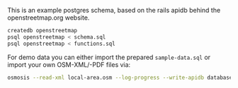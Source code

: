 
This is an example postgres schema, based on the rails apidb behind the openstreetmap.org website.

```sh
createdb openstreetmap
psql openstreetmap < schema.sql
psql openstreetmap < functions.sql

```

For demo data you can either import the prepared `sample-data.sql` or import your own OSM-XML/-PDF files via:

```sh
osmosis --read-xml local-area.osm --log-progress --write-apidb database=openstreetmap
```